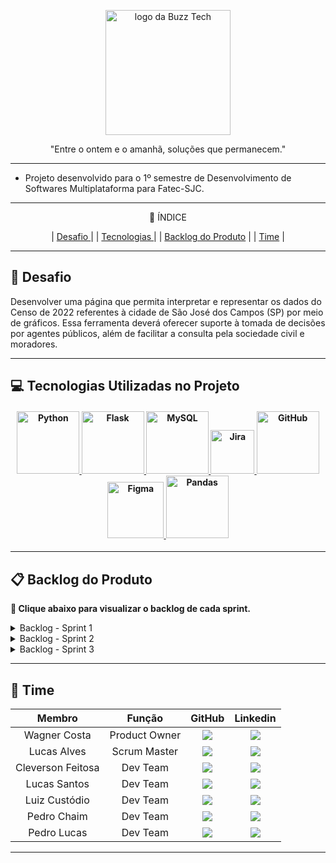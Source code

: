 
<p align="center">
      <img src="https://github.com/user-attachments/assets/6a2c0103-81cb-4431-81b9-643b9f40add8" alt="logo da Buzz Tech" width="200">
      <p align="center">"Entre o ontem e o amanhã, soluções que permanecem."</p>

---

- Projeto desenvolvido para o 1º semestre de Desenvolvimento de Softwares Multiplataforma para Fatec-SJC.

---
<p align="center"> 📑 ÍNDICE </p>
<p align="center">   
  | <a href="#desafio"> Desafio <a/> |
  | <a href="#tecnologias"> Tecnologias <a/> |
  | <a href="#backlog"> Backlog do Produto</a> |
  | <a href="#time"> Time</a> |
  
</p>

---

## 🏅 Desafio <a id="desafio"></a>

Desenvolver uma página que permita interpretar e representar os dados do Censo de 2022 referentes à cidade de São José dos Campos (SP) por meio de gráficos. Essa ferramenta deverá oferecer suporte à tomada de decisões por agentes públicos, além de facilitar a consulta pela sociedade civil e moradores. 

---

## 💻 Tecnologias Utilizadas no Projeto <a id="tecnologias"></a>

<h4 align="center">
<a href="https://www.python.org" target="_blank" rel="">
  <img src="https://img.shields.io/badge/Python-3776AB?style=flat&logo=python&logoColor=white" alt="Python" width="100px">
</a>
<a href="https://flask.palletsprojects.com" target="_blank" rel="">
  <img src="https://img.shields.io/badge/Flask-000000?style=flat&logo=flask&logoColor=white" alt="Flask" width="100px">
</a>
<a href="https://www.mysql.com" target="_blank" rel="">
  <img src="https://img.shields.io/badge/MySQL-4479A1?style=flat&logo=mysql&logoColor=white" alt="MySQL" width="100px">
</a>
<a href="https://www.atlassian.com/software/jira" target="_blank" rel="">
  <img src="https://img.shields.io/badge/Jira-0052CC?style=flat&logo=jira&logoColor=white" alt="Jira" width="70px">
</a>
<a href="https://github.com" target="_blank" rel="">
  <img src="https://img.shields.io/badge/GitHub-181717?style=flat&logo=github&logoColor=white" alt="GitHub" width="100px">
</a>
<a href="https://www.figma.com" target="_blank" rel="">
  <img src="https://img.shields.io/badge/Figma-F24E1E?style=flat&logo=figma&logoColor=white" alt="Figma" width="90px">
</a>
<a href="https://pandas.pydata.org" target="_blank" rel="">
  <img src="https://img.shields.io/badge/Pandas-150458?style=flat&logo=pandas&logoColor=white" alt="Pandas" width="100px">
</a>
</h4>

---

## 📋 Backlog do Produto <a id="backlog"></a>
**:link: Clique abaixo para visualizar o backlog de cada sprint.**

<details>
<summary> Backlog - Sprint 1 </summary>
<div align="center">
<br>

| Rank | Título             | Prioridade | User Stories                                                                                                                                                                                                                   | Estimativa |
|:----:|:-------------------|:----------:|:-------------------------------------------------------------------------------------------------------------------------------------------------------------------------------------------------------------------------------|:----------:|
|  1   | Criação do site     |    ALTA    | Como secretário municipal de planejamento urbano, quero um site para planejar a melhor distribuição dos recursos financeiros a cada região.                                                                                     |     8      |
|  2   | Painéis de dados    |    ALTA    | Como secretário municipal de planejamento urbano, quero que painéis de dados para planejar a melhor distribuição dos recursos financeiros a cada região.                                                                        |     6      |
|  3   | Filtro por região   |   MÉDIA    | Como secretário municipal de planejamento urbano, quero painéis com filtros por região para planejar a melhor distribuição dos recursos financeiros a cada região.                                                              |     6      |

</div>
</details>

<details>
<summary> Backlog - Sprint 2 </summary>
<div align="center">
<br>

| Rank | Título                  | Prioridade | User Stories                                                                                                                                                                                                                   | Estimativa |
|:----:|:-------------------------|:----------:|:-------------------------------------------------------------------------------------------------------------------------------------------------------------------------------------------------------------------------------|:----------:|
|  4   | Filtro por faixa etária  |   MÉDIA    | Como secretário municipal de planejamento urbano, quero painéis com filtros por faixa etária para planejar a melhor distribuição dos recursos financeiros a cada região.                                                       |     8      |
|  5   | Mensurar população idosa |   MÉDIA    | Como secretário municipal de planejamento urbano, quero gráficos dinâmicos para mensurar a demanda de atendimento à população idosa, para ampliar as unidades especializadas no atendimento geriátrico.                        |     8      |
|  6   | Mensurar população infantil |  MÉDIA  | Como secretário municipal de planejamento urbano, quero painéis mensurando a demanda infantil, para construir creches em regiões com crescimento populacional infantil.                                                          |     6      |

</div>
</details>

<details>
<summary> Backlog - Sprint 3 </summary>
<div align="center">
<br>

| Rank | Título                                      | Prioridade | User Stories                                                                                                                                                                                                                   | Estimativa |
|:----:|:--------------------------------------------|:----------:|:-------------------------------------------------------------------------------------------------------------------------------------------------------------------------------------------------------------------------------|:----------:|
|  7   | Mensurar região com maior crescimento populacional |  MÉDIA   | Como secretário municipal de planejamento urbano, quero gráficos dinâmicos mensurando as regiões com maior crescimento populacional, para ampliar os horários e linhas de transporte público nos bairros que mais necessitam.  |     6      |

</div>
</details>

---

## 👷 Time <a id="time"></a>

| Membro | Função | GitHub | Linkedin |
|:------:|:------:|:------:|:--------:|
|Wagner Costa | Product Owner | <a href="https://github.com/Costa-Wagner"><img src="https://img.shields.io/badge/GitHub-100000?style=for-the-badge&logo=github&logoColor=white"></a> | <a href="https://www.linkedin.com/in/wagner-costa-391b0726/"><img src="https://img.shields.io/badge/LinkedIn-0077B5?style=for-the-badge&logo=linkedin&logoColor=white"> |
|Lucas Alves | Scrum Master | <a href="https://github.com/LuccasLukaDev"><img src="https://img.shields.io/badge/GitHub-100000?style=for-the-badge&logo=github&logoColor=white"></a> | <a href="https://www.linkedin.com/in/lucas-da-silva-alves-18852b2b3"><img src="https://img.shields.io/badge/LinkedIn-0077B5?style=for-the-badge&logo=linkedin&logoColor=white"> |
|Cleverson Feitosa | Dev Team | <a href="https://github.com/"><img src="https://img.shields.io/badge/GitHub-100000?style=for-the-badge&logo=github&logoColor=white"></a> | <a href="https://www.linkedin.com/in/"><img src="https://img.shields.io/badge/LinkedIn-0077B5?style=for-the-badge&logo=linkedin&logoColor=white"> |
|Lucas Santos | Dev Team | <a href="https://github.com/tirolasca"><img src="https://img.shields.io/badge/GitHub-100000?style=for-the-badge&logo=github&logoColor=white"></a> | <a href="https://www.linkedin.com/in/lucas-santostec/"><img src="https://img.shields.io/badge/LinkedIn-0077B5?style=for-the-badge&logo=linkedin&logoColor=white"> |
|Luiz Custódio | Dev Team | <a href="https://github.com/lpc-dev-git"><img src="https://img.shields.io/badge/GitHub-100000?style=for-the-badge&logo=github&logoColor=white"></a> | <a href="https://www.linkedin.com/in/"><img src="https://img.shields.io/badge/LinkedIn-0077B5?style=for-the-badge&logo=linkedin&logoColor=white"> |
|Pedro Chaim | Dev Team | <a href="https://github.com/Spockchaim"><img src="https://img.shields.io/badge/GitHub-100000?style=for-the-badge&logo=github&logoColor=white"></a> | <a href="https://www.linkedin.com/in/pedrochaim"><img src="https://img.shields.io/badge/LinkedIn-0077B5?style=for-the-badge&logo=linkedin&logoColor=white"> |
|Pedro Lucas | Dev Team | <a href="https://github.com/pedrodevroot"><img src="https://img.shields.io/badge/GitHub-100000?style=for-the-badge&logo=github&logoColor=white"></a> | <a href="https://www.linkedin.com/in/pedro-lucas-76870237b/"><img src="https://img.shields.io/badge/LinkedIn-0077B5?style=for-the-badge&logo=linkedin&logoColor=white"> |

---
